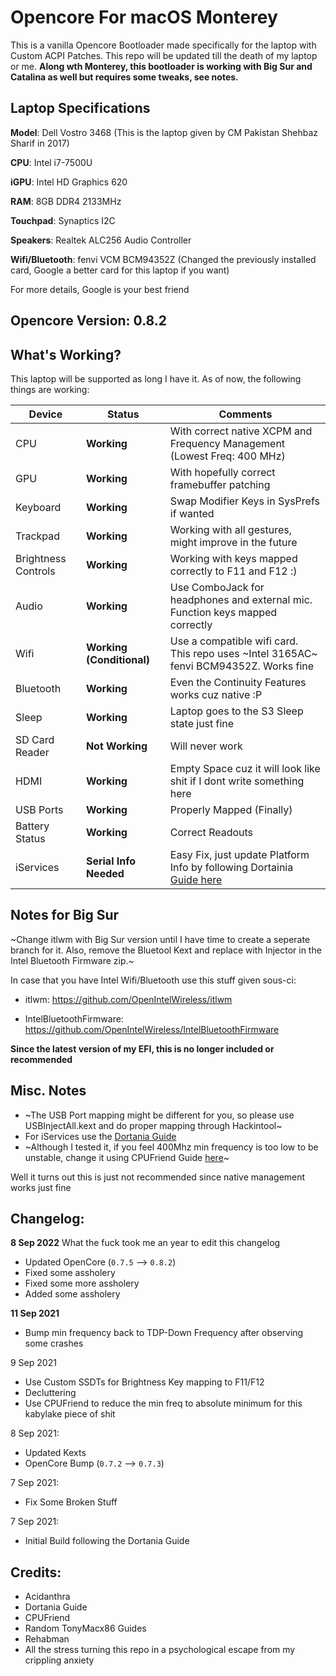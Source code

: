 # Opencore For macOS Monterey

This is a vanilla Opencore Bootloader made specifically for the laptop with Custom ACPI Patches. This repo will be updated till the death of my laptop or me. __Along wth Monterey, this bootloader is working with Big Sur and Catalina as well but requires some tweaks, see notes.__

## Laptop Specifications

__Model__: Dell Vostro 3468 (This is the laptop given by CM Pakistan Shehbaz Sharif in 2017)

__CPU__: Intel i7-7500U

__iGPU__: Intel HD Graphics 620

__RAM__: 8GB DDR4 2133MHz

__Touchpad__: Synaptics I2C

__Speakers__: Realtek ALC256 Audio Controller

__Wifi/Bluetooth__: fenvi VCM BCM94352Z (Changed the previously installed card, Google a better card for this laptop if you want)

For more details, Google is your best friend

## Opencore Version: __0.8.2__

## What's Working?

This laptop will be supported as long I have it. As of now, the following things are working:

| Device | Status | Comments |
| ------ | ------ | -------- |
| CPU | __Working__ | With correct native XCPM and Frequency Management (Lowest Freq: 400 MHz) |
| GPU | __Working__ | With hopefully correct framebuffer patching |
| Keyboard | __Working__ | Swap Modifier Keys in SysPrefs if wanted |
| Trackpad | __Working__ | Working with all gestures, might improve in the future |
| Brightness Controls | __Working__ | Working with keys mapped correctly to F11 and F12 :) |
| Audio | __Working__ | Use ComboJack for headphones and external mic. Function keys mapped correctly |
| Wifi | __Working (Conditional)__ | Use a compatible wifi card. This repo uses ~Intel 3165AC~ fenvi BCM94352Z. Works fine |
| Bluetooth | __Working__ | Even the Continuity Features works cuz native :P |
| Sleep | __Working__ | Laptop goes to the S3 Sleep state just fine |
| SD Card Reader | __Not Working__ | Will never work |
| HDMI | __Working__ | Empty Space cuz it will look like shit if I dont write something here |
| USB Ports | __Working__ | Properly Mapped (Finally) |
| Battery Status | __Working__ | Correct Readouts |
| iServices | __Serial Info Needed__ | Easy Fix, just update Platform Info by following Dortainia [Guide here](https://dortania.github.io/OpenCore-Post-Install/universal/iservices.html)

## Notes for Big Sur

~Change itlwm with Big Sur version until I have time to create a seperate branch for it. Also, remove the Bluetool Kext and replace with Injector in the Intel Bluetooth Firmware zip.~

In case that you have Intel Wifi/Bluetooth use this stuff given sous-ci:
* itlwm: https://github.com/OpenIntelWireless/itlwm

* IntelBluetoothFirmware: https://github.com/OpenIntelWireless/IntelBluetoothFirmware

__Since the latest version of my EFI, this is no longer included or recommended__

## Misc. Notes

* ~The USB Port mapping might be different for you, so please use USBInjectAll.kext and do proper mapping through Hackintool~
* For iServices use the [Dortania Guide](https://dortania.github.io/OpenCore-Post-Install/universal/iservices.html)
* ~Although I tested it, if you feel 400Mhz min frequency is too low to be unstable, change it using CPUFriend Guide [here](https://dortania.github.io/OpenCore-Post-Install/universal/pm.html)~

Well it turns out this is just not recommended since native management works just fine

## Changelog:

__8 Sep 2022__ What the fuck took me an year to edit this changelog

* Updated OpenCore (`0.7.5` --> `0.8.2`)
* Fixed some assholery
* Fixed some more assholery
* Added some assholery


__11 Sep 2021__

* Bump min frequency back to TDP-Down Frequency after observing some crashes

9 Sep 2021

* Use Custom SSDTs for Brightness Key mapping to F11/F12
* Decluttering
* Use CPUFriend to reduce the min freq to absolute minimum for this kabylake piece of shit


8 Sep 2021:

* Updated Kexts
* OpenCore Bump (`0.7.2` --> `0.7.3`)

7 Sep 2021:

* Fix Some Broken Stuff

7 Sep 2021:

* Initial Build following the Dortania Guide



## Credits:

* Acidanthra
* Dortania Guide
* CPUFriend
* Random TonyMacx86 Guides
* Rehabman
* All the stress turning this repo in a psychological escape from my crippling anxiety
